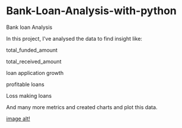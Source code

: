 # Bank-Loan-Analysis-with-python


Bank loan Analysis

In this project, I've analysed the data to find insight like:

total_funded_amount 

total_received_amount

loan application growth

profitable loans 

Loss making loans

And many more metrics and created charts and plot this data.

[image alt!]()
